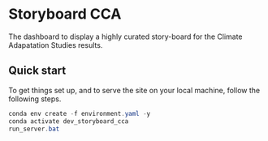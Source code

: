 # Storyboard CCA

The dashboard to display a highly curated story-board for the Climate Adapatation Studies results.

## Quick start

To get things set up, and to serve the site on your local machine, follow the following steps.

```powershell
conda env create -f environment.yaml -y
conda activate dev_storyboard_cca
run_server.bat
```
